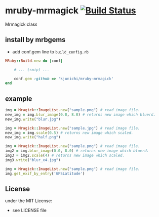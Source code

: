 # mruby-mrmagick   [![Build Status](https://travis-ci.org/kjunichi/mruby-mrmagick.png?branch=master)](https://travis-ci.org/kjunichi/mruby-mrmagick)
Mrmagick class
## install by mrbgems
- add conf.gem line to `build_config.rb`

```ruby
MRuby::Build.new do |conf|

    # ... (snip) ...

    conf.gem :github => 'kjunichi/mruby-mrmagick'
end
```
## example
```ruby
img = Mragick::ImageList.new("sample.png") # read image file.
new_img = img.blur_image(0.0, 8.0) # returns new image which bluerd.
new_img.write("blur.jpg")
```

```ruby
img = Mragick::ImageList.new("sample.jpg") # read image file.
new_img = img.scale(0.5) # returns new image which scaled.
new_img.write("half.png")
```

```ruby
img = Mragick::ImageList.new("sample.png") # read image file.
img2 = img.blur_image(0.0, 8.0) # returns new image which bluerd.
img3 = img2.scale(4) # returns new image which scaled.
img3.write("blur_x4.jpg")
```

```ruby
img = Mragick::ImageList.new("sample.png") # read image file.
img.get_exif_by_entry('GPSLatitude')

```

## License
under the MIT License:
- see LICENSE file
